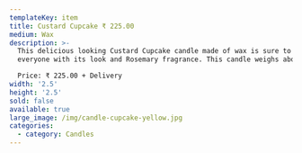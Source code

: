 ```yaml
---
templateKey: item
title: Custard Cupcake ₹ 225.00
medium: Wax
description: >-
  This delicious looking Custard Cupcake candle made of wax is sure to delight
  everyone with its look and Rosemary fragrance. This candle weighs about 85gms.

  Price: ₹ 225.00 + Delivery
width: '2.5'
height: '2.5'
sold: false
available: true
large_image: /img/candle-cupcake-yellow.jpg
categories:
  - category: Candles
---
```



